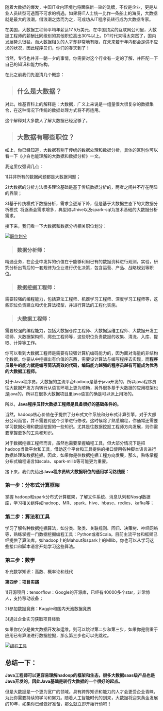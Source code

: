 随着大数据的爆发，中国IT业内环境也将面临新一轮的洗牌，不仅是企业，更是从业人员转型可遇而不可求的机遇。如果将IT人士统一比作一条船上的海员，大数据就是最大的浪潮，借浪潮之势而为之，可成功从IT程序员转行成为大数据专家。

在美国，大数据工程师平均年薪达17.5万美元，在中国顶尖的互联网公司里，大数据工程师的薪酬比同级别的其他职位高出30%以上。DT时代来得太突然了，国内发展势头很猛，而大数据相关的人才却非常地有限，在未来若干年内都会是供不应求的状况，因此程序员们，你们的春天到了！

当然，专行也并非一朝一夕的事情，你需要对这个行业有一定的了解，并匹配一下自己的知识和能力结构。

在此之前我们先澄清几个概念：

> ## **什么是大数据？**

对此，维基百科上的解释是：大数据，广义上来说是一组量很大很复杂的数据集合，在这种情况下传统的数据处理方式将不再适用。

这个解释对大多数人了解大数据已经足够了。

> ## **大数据有哪些职位？**

如上，你已经知道，大数据有别于传统的数据处理和数据分析，具体的区别你可以看一下《小白也能理解的大数据和数据分析》一文。

我这里仅强调几点：

1\)并非所有的数据问题都是大数据问题；

2\)大数据的分析方法很多理论基础是基于传统数据分析的，两者之间并不存在明显的界限；

3\)基于传统模式下数据分析，需求会逐渐下降，但是基于大数据生态下的大数据分析模式  将逐渐会需求增多，典型如以hive以及spark-sql为技术基础的大数据分析需求。

接下来，我们看一下大数据和数据分析相关职位划分：

[![](http://www.ppvke.com/Blog/wp-content/uploads/2017/01/%E8%81%8C%E4%BD%8D%E5%88%92%E5%88%86.png "职位划分")](http://www.ppvke.com/Blog/archives/42161/%e8%81%8c%e4%bd%8d%e5%88%92%e5%88%86)![](data:image/png;base64,iVBORw0KGgoAAAANSUhEUgAAAAEAAAABCAYAAAAfFcSJAAAAAXNSR0IArs4c6QAAAARnQU1BAACxjwv8YQUAAAAJcEhZcwAADsQAAA7EAZUrDhsAAAANSURBVBhXYzh8+PB/AAffA0nNPuCLAAAAAElFTkSuQmCC)

> ### **数据分析师：**

精通业务，在企业中发挥的价值在于能够利用已有的数据资料进行观测，实验，研究分析出背后的一套规律为企业进行优化决策，包含运营、产品、战略规划等职位。

> ### **数据挖掘工程师：**

需要较强的编程能力，包括算法工程师、机器学习工程师、深度学习工程师等，这些职位负责建立和优化算法模型，并进行算法的工程化实施。

> ### **大数据工程师：**

需要较强的编程能力，包括大数据仓库工程师、大数据运维工程师、大数据开发工程师、大数据架构师、爬虫工程师等，这些职位负责数据的收集、清洗、入库、提取、计算等工作。

你可以看到大数据工程师是需要有较强计算机编码能力的，因为面对海量的非结构化数据，你要从中挖掘出有价值的东西，需要设计算法与编写程序去实现，而**程序员最牛的能力就是编写简洁高效的代码，编码能力越强的程序员越有可能成为优秀的大数据工程师。**

对于Java程序员，大数据的主流平台hadoop是基于java开发的，所以java程序员往大数据开发方向转行从语言环境上更为顺畅，另外很多基于大数据的应用框架也是java的，所以在很多大数据项目里java语言的确是可以派上用场的。

所以，**Java程序员转大数据工程师是具备很好的基础条件的。**

当然，hadoop核心价值在于提供了分布式文件系统和分布式计算引擎，对于大部分公司而言，并不需要对这个引擎进行修改。这时候除了熟悉编程，你通常还需要学习数据处理和数据挖掘的一些知识。尤其是往数据挖掘工程师方向发展，则你需要掌握更多的工具和知识。

对于数据挖掘工程师而言，虽然也需要掌握编程工具，但大部分情况下是把hadoop当做平台和工具，借助这个平台和工具提供的接口使用各种脚本语言进行数据处理和数据挖掘。因此，如果你是往数据挖掘工程方向发展，那么，熟练掌握分布式编程语言如scala、spark-mllib等可能更为重要。

接下来，我们先给出J**ava程序员转大数据职位的通用学习路线图**：

### **第一步：分布式计算框架**

掌握 hadoop和spark分布式计算框架，了解文件系统、消息队列和Nosql数据库，学习相关组件如hadoop、MR、spark、hive、hbase、redies、kafka等；

### **第二步：算法和工具**

学习了解各种数据挖掘算法，如分类、聚类、关联规则、回归、决策树、神经网络等，熟练掌握一门数据挖掘编程工具：Python或者Scala。目前主流平台和框架已经提供了算法库，如hadoop上的Mahout和spark上的Mllib，你也可以从学习这些接口和脚本语言开始学习这些算法。

### **第三步：数学**

补充数学知识：高数、概率论和线代

**第四步：项目实践**

1\)开源项目：tensorflow：Google的开源库，已经有40000多个star，非常惊人，支持移动设备；

2\)参加数据竞赛：Kaggle和国内天池数据竞赛

3\)通过企业实习获取项目经验

如果你仅仅是做大数据开发和运维，则可以跳过第二步和第三步，如果你是侧重于应用已有算法进行数据挖掘，那么第三步也可以先跳过。

[![](http://www.ppvke.com/Blog/wp-content/uploads/2017/01/%E7%BC%96%E7%A8%8B%E5%B7%A5%E5%85%B7.png "编程工具")](http://www.ppvke.com/Blog/archives/42161/%e7%bc%96%e7%a8%8b%e5%b7%a5%e5%85%b7)

## **总结一下：**

**Java工程师可以更容易理解hadoop的框架和生态，很多大数据saas级产品也是Java开发的，因此Java基础是转行大数据的一个很好的起点。**

但是大数据是一个更为宽广的领域，具有跨界知识和能力的人才会更受企业青睐，为此你需要持续的学习和努力。随着人工智能时代的到来，大数据将迎来黄金发展的10年，如果你已经做好准备，那么就立即开始行动吧！

